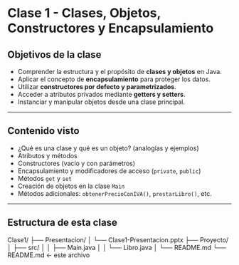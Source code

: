 # Clase 1 - Clases, Objetos, Constructores y Encapsulamiento

## Objetivos de la clase

- Comprender la estructura y el propósito de **clases y objetos** en Java.
- Aplicar el concepto de **encapsulamiento** para proteger los datos.
- Utilizar **constructores por defecto y parametrizados**.
- Acceder a atributos privados mediante **getters y setters**.
- Instanciar y manipular objetos desde una clase principal.

---

## Contenido visto

- ¿Qué es una clase y qué es un objeto? (analogías y ejemplos)
- Atributos y métodos
- Constructores (vacío y con parámetros)
- Encapsulamiento y modificadores de acceso (`private`, `public`)
- Métodos `get` y `set`
- Creación de objetos en la clase `Main`
- Métodos adicionales: `obtenerPrecioConIVA()`, `prestarLibro()`, etc.

---

## Estructura de esta clase

Clase1/
├── Presentacion/
│ └── Clase1-Presentacion.pptx
├── Proyecto/
│ ├── src/
│ │ ├── Main.java
│ │ └── Libro.java
│ └── README.md
└── README.md ← este archivo